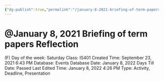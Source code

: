 ```yaml
---
{"dg-publish":true,"permalink":"/january-8-2021-briefing-of-term-papers-reflection/"}
---
```


# @January 8, 2021 Briefing of term papers Reflection

(F) Day of the week: Saturday
Class: IS401
Created Time: September 23, 2021 6:43 PM
Database: Events Database
Date: January 8, 2022
Days Till Date: Passed
Last Edited Time: January 8, 2022 4:26 PM
Type: Activity, Deadline, Presentation